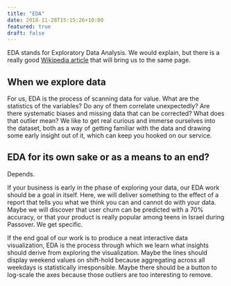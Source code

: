 ```yaml
---
title: "EDA"
date: 2018-11-28T15:15:26+10:00
featured: true
draft: false
---
```


EDA stands for Exploratory Data Analysis. We would explain, but there is a really good [Wikipedia article](https://en.wikipedia.org/wiki/Exploratory_data_analysis) that will bring us to the same page.

## When we explore data
For us, EDA is the process of scanning data for value. What are the statistics of the variables? Do any of them correlate unexpectedly? Are there systematic biases and missing data that can be corrected? What does that outlier mean? We like to get real curious and immerse ourselves into the dataset, both as a way of getting familiar with the data and drawing some early insight out of it, which can keep you hooked on our service.

## EDA for its own sake or as a means to an end?
Depends.

If your business is early in the phase of exploring your data, our EDA work should be a goal in itself. Here, we will deliver something to the effect of a report that tells you what we think you can and cannot do with your data. Maybe we will discover that user churn can be predicted with a 70% accuracy, or that your product is really popular among teens in Israel during Passover. We get specific.

If the end goal of our work is to produce a neat interactive data visualization, EDA is the process through which we learn what insights should derive from exploring the visualization. Maybe the lines should display weekend values on shift-hold because aggregating across all weekdays is statistically irresponsible. Maybe there should be a button to log-scale the axes because those outliers are too interesting to remove.